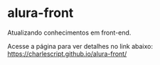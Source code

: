 # alura-front
Atualizando conhecimentos em front-end.


Acesse a página para ver detalhes no link abaixo:
https://charlescript.github.io/alura-front/

